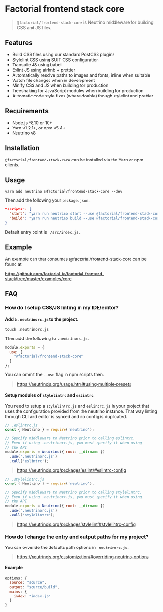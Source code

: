 # Factorial frontend stack core

> `@factorial/frontend-stack-core` is Neutrino middleware for building CSS and JS files.

## Features

- Build CSS files using our standard PostCSS plugins
- Stylelint CSS using SUIT CSS configuration
- Transpile JS using babel
- Eslint JS using airbnb + prettier
- Automatically resolve paths to images and fonts, inline when suitable
- Watch file changes when in development
- Minify CSS and JS when building for production
- Treeshaking for JavaScript modules when building for production
- Automatic code style fixes (where doable) though stylelint and prettier.

## Requirements

- Node.js ^8.10 or 10+
- Yarn v1.2.1+, or npm v5.4+
- Neutrino v8

## Installation

`@factorial/frontend-stack-core` can be installed via the Yarn or npm clients.

## Usage

    yarn add neutrino @factorial/frontend-stack-core --dev

Then add the following your `package.json`.

```json
"scripts": {
  "start": "yarn run neutrino start --use @factorial/frontend-stack-core",
  "build": "yarn run neutrino build --use @factorial/frontend-stack-core --options.env.NODE_ENV production"
}
```

Default entry point is `./src/index.js`.

## Example

An example can that consumes @factorial/frontend-stack-core can be found at

https://github.com/factorial-io/factorial-frontend-stack/tree/master/examples/core

## FAQ

### How do I setup CSS/JS linting in my IDE/editor?

#### Add a `.neutrinorc.js` to the project.

    touch .neutrinorc.js

Then add the following to `.neutrinorc.js`.

```js
module.exports = {
  use: [
    "@factorial/frontend-stack-core"
  ]
};
```

You can ommit the `--use` flag in npm scripts then.

> https://neutrinojs.org/usage.html#using-multiple-presets

#### Setup modules of `stylelintrc` and `eslintrc`

You need to setup a `stylelintrc.js` and `eslintrc.js` in your project that uses the configuration provided from the neutrino instance.
That way linting through CLI and editor is synced and no config is duplicated.

```js
// .eslintrc.js
const { Neutrino } = require('neutrino');

// Specify middleware to Neutrino prior to calling eslintrc.
// Even if using .neutrinorc.js, you must specify it when using
// the API
module.exports = Neutrino({ root: __dirname })
  .use('.neutrinorc.js')
  .call('eslintrc');
```
> https://neutrinojs.org/packages/eslint/#eslintrc-config

```js
// .stylelintrc.js
const { Neutrino } = require('neutrino');

// Specify middleware to Neutrino prior to calling stylelintrc.
// Even if using .neutrinorc.js, you must specify it when using
// the API
module.exports = Neutrino({ root: __dirname })
  .use('.neutrinorc.js')
  .call('stylelintrc');
```

> https://neutrinojs.org/packages/stylelint/#stylelintrc-config

### How do I change the entry and output paths for my project?

You can ovveride the defaults path options in `.neutrinorc.js`.

> https://neutrinojs.org/customization/#overriding-neutrino-options

#### Example

```js
options: {
  source: "source",
  output: "source/build",
  mains: {
    index: "index.js"
  }
}
```
